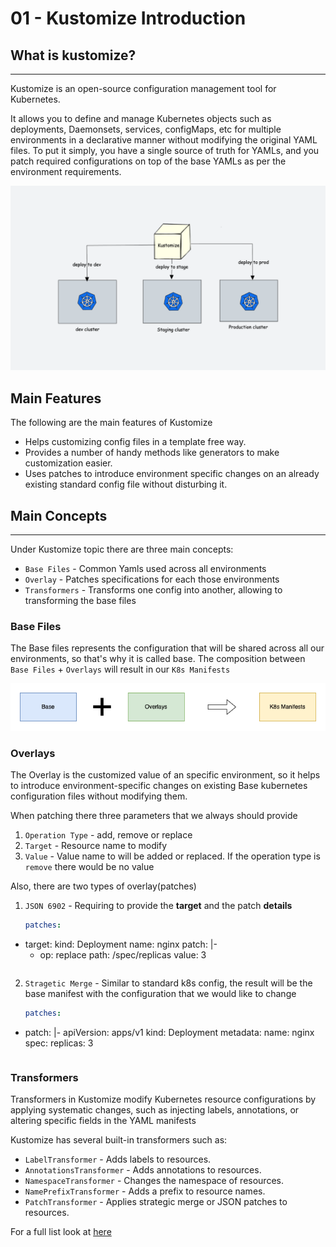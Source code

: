 # 01 - Kustomize Introduction

## What is kustomize?
---

Kustomize is an open-source configuration management tool for Kubernetes.

It allows you to define and manage Kubernetes objects such as deployments, Daemonsets, services, configMaps, etc for multiple environments in a declarative manner without modifying the original YAML files. To put it simply, you have a single source of truth for YAMLs, and you patch required configurations on top of the base YAMLs as per the environment requirements.

![UserCase](./artifacts/pictures/01-UserCase.png)

## Main Features
The following are the main features of Kustomize

- Helps customizing config files in a template free way.
- Provides a number of handy methods like generators to make customization easier.
- Uses patches to introduce environment specific changes on an already existing standard config file without disturbing it.

## Main Concepts
---

Under Kustomize topic there are three main concepts:

- `Base Files` - Common Yamls used across all environments
- `Overlay` - Patches specifications for each those environments
- `Transformers` - Transforms one config into another, allowing to transforming the base files


### Base Files

The Base files represents the configuration that will be shared across all our environments, so that's why it is called base. The composition between `Base Files` + `Overlays` will result in our `K8s Manifests`

![BaseFileAndOverlay](./artifacts/pictures/01-BaseFile&Overlay.png)

### Overlays

The Overlay is the customized value of an specific environment, so it helps to introduce environment-specific changes on existing Base kubernetes configuration files without modifying them.

When patching there three parameters that we always should provide

1. `Operation Type` - add, remove or replace
2. `Target` - Resource name to modify
3. `Value` - Value name to will be added or replaced. If the operation type is `remove` there would be no value

Also, there are two types of overlay(patches)

1. `JSON 6902` - Requiring to provide the **target** and the patch **details**
    ```yaml 
    patches:
  - target:
      kind: Deployment
      name: nginx
    patch: |-
      - op: replace
        path: /spec/replicas
        value: 3
    ```

2. `Stragetic Merge` - Similar to standard k8s config, the result will be the base manifest with the configuration that we would like to change
    ```yaml
    patches:
  - patch: |-
      apiVersion: apps/v1
      kind: Deployment
      metadata:
        name: nginx
      spec:
        replicas: 3
    ```

### Transformers

Transformers in Kustomize modify Kubernetes resource configurations by applying systematic changes, such as injecting labels, annotations, or altering specific fields in the YAML manifests

Kustomize has several built-in transformers such as:

- `LabelTransformer` - Adds labels to resources.
- `AnnotationsTransformer` - Adds annotations to resources.
- `NamespaceTransformer` - Changes the namespace of resources.
- `NamePrefixTransformer` - Adds a prefix to resource names.
- `PatchTransformer` - Applies strategic merge or JSON patches to resources.

For a full list look at [here](https://kubectl.docs.kubernetes.io/references/kustomize/builtins/)